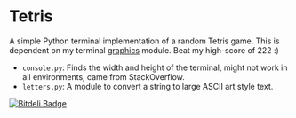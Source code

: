Tetris
======

A simple Python terminal implementation of a random Tetris game. This is dependent on my terminal [graphics](https://github.com/olls/graphics) module. Beat my high-score of 222 :)

- `console.py`: Finds the width and height of the terminal, might not work in all environments, came from StackOverflow.
- `letters.py`: A module to convert a string to large ASCII art style text.


[![Bitdeli Badge](https://d2weczhvl823v0.cloudfront.net/olls/tetris/trend.png)](https://bitdeli.com/free "Bitdeli Badge")

